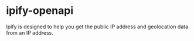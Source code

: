 # ipify-openapi
Ipify is designed to help you get the public IP address and geolocation data from an IP address.
